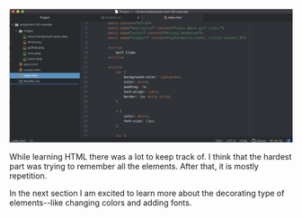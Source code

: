 ![Screenshot](./images/assignment09.png)

While learning HTML there was a lot to keep track of.  I think that the hardest part was trying to remember all the elements.  After that, it is mostly repetition.  

In the next section I am excited to learn more about the decorating type of elements--like changing colors and adding fonts.  
